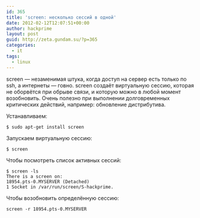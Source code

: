 ```yaml
---
id: 365
title: 'screen: несколько сессий в одной'
date: 2012-02-12T12:07:51+00:00
author: hackprime
layout: post
guid: http://zeta.gundam.su/?p=365
categories:
  - it
tags:
  - linux
---
```


screen &#8212; незаменимая штука, когда доступ на сервер есть только по ssh, а интернеты &#8212; говно. screen создаёт виртуальную сессию, которая не оборвётся при обрыве связи, и которую можно в любой момент возобновить. Очень полезно при выполнении долговременных критических действий, например: обновление дистрибутива.

Устанавливаем:

```
$ sudo apt-get install screen
```

Запускаем виртуальную сессию:

```
$ screen
```

Чтобы посмотреть список активных сессий:

```
$ screen -ls
There is a screen on:
18954.pts-0.MYSERVER (Detached)
1 Socket in /var/run/screen/S-hackprime.
```

Чтобы возобновить определённую сессию:

```
screen -r 18954.pts-0.MYSERVER
```
